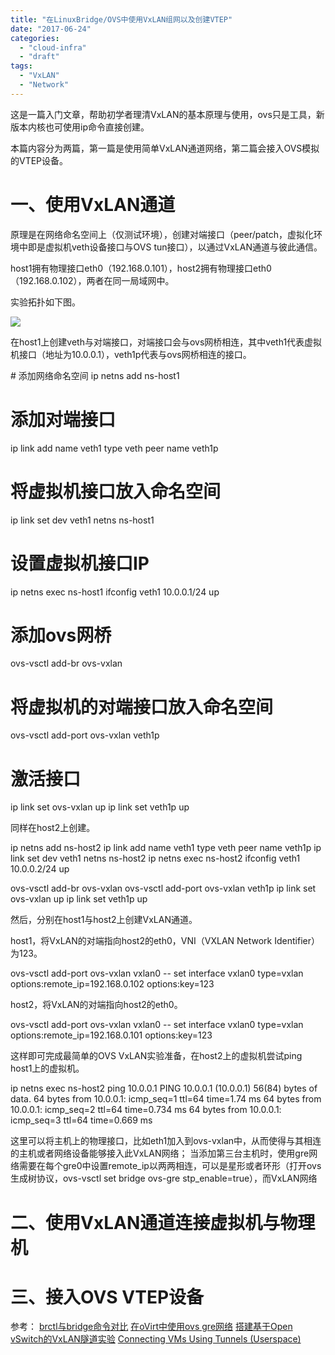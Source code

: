 ```yaml
---
title: "在LinuxBridge/OVS中使用VxLAN组网以及创建VTEP"
date: "2017-06-24"
categories: 
  - "cloud-infra"
  - "draft"
tags:
  - "VxLAN"
  - "Network"
---
```


这是一篇入门文章，帮助初学者理清VxLAN的基本原理与使用，ovs只是工具，新版本内核也可使用ip命令直接创建。

本篇内容分为两篇，第一篇是使用简单VxLAN通道网络，第二篇会接入OVS模拟的VTEP设备。

# 一、使用VxLAN通道

原理是在网络命名空间上（仅测试环境），创建对端接口（peer/patch，虚拟化环境中即是虚拟机veth设备接口与OVS tun接口），以通过VxLAN通道与彼此通信。

host1拥有物理接口eth0（192.168.0.101），host2拥有物理接口eth0（192.168.0.102），两者在同一局域网中。

实验拓扑如下图。

[![](/blog/post/images/1.png)](https://blog.lofyer.org/wp-content/uploads/1.png)

在host1上创建veth与对端接口，对端接口会与ovs网桥相连，其中veth1代表虚拟机接口（地址为10.0.0.1），veth1p代表与ovs网桥相连的接口。

\# 添加网络命名空间
ip netns add ns-host1
# 添加对端接口
ip link add name veth1 type veth peer name veth1p
# 将虚拟机接口放入命名空间
ip link set dev veth1 netns ns-host1
# 设置虚拟机接口IP
ip netns exec ns-host1 ifconfig veth1 10.0.0.1/24 up

# 添加ovs网桥
ovs-vsctl add-br ovs-vxlan
# 将虚拟机的对端接口放入命名空间
ovs-vsctl add-port ovs-vxlan veth1p
# 激活接口
ip link set ovs-vxlan up
ip link set veth1p up

同样在host2上创建。

ip netns add ns-host2
ip link add name veth1 type veth peer name veth1p
ip link set dev veth1 netns ns-host2
ip netns exec ns-host2 ifconfig veth1 10.0.0.2/24 up

ovs-vsctl add-br ovs-vxlan
ovs-vsctl add-port ovs-vxlan veth1p
ip link set ovs-vxlan up
ip link set veth1p up

然后，分别在host1与host2上创建VxLAN通道。

host1，将VxLAN的对端指向host2的eth0，VNI（VXLAN Network Identifier）为123。

ovs-vsctl add-port ovs-vxlan vxlan0 -- set interface vxlan0 type=vxlan options:remote\_ip=192.168.0.102 options:key=123

host2，将VxLAN的对端指向host2的eth0。

ovs-vsctl add-port ovs-vxlan vxlan0 -- set interface vxlan0 type=vxlan options:remote\_ip=192.168.0.101 options:key=123

这样即可完成最简单的OVS VxLAN实验准备，在host2上的虚拟机尝试ping host1上的虚拟机。

ip netns exec ns-host2 ping 10.0.0.1
PING 10.0.0.1 (10.0.0.1) 56(84) bytes of data.
64 bytes from 10.0.0.1: icmp\_seq=1 ttl=64 time=1.74 ms
64 bytes from 10.0.0.1: icmp\_seq=2 ttl=64 time=0.734 ms
64 bytes from 10.0.0.1: icmp\_seq=3 ttl=64 time=0.669 ms

这里可以将主机上的物理接口，比如eth1加入到ovs-vxlan中，从而使得与其相连的主机或者网络设备能够接入此VxLAN网络； 当添加第三台主机时，使用gre网络需要在每个gre0中设置remote\_ip以两两相连，可以是星形或者环形（打开ovs生成树协议，ovs-vsctl set bridge ovs-gre stp\_enable=true），而VxLAN网络

# 二、使用VxLAN通道连接虚拟机与物理机

# 三、接入OVS VTEP设备

参考： [brctl与bridge命令对比](https://sgros-students.blogspot.com/2013/11/comparison-of-brctl-and-bridge-commands.html) [在oVirt中使用ovs gre网络](https://github.com/lofyer/scripts/blob/6e9fd04cd6209459745f83dc8b303494992b2544/libvirt/ovs-howto.txt) [搭建基于Open vSwitch的VxLAN隧道实验](https://www.sdnlab.com/5365.html) [Connecting VMs Using Tunnels (Userspace)](http://docs.openvswitch.org/en/latest/howto/userspace-tunneling/)
